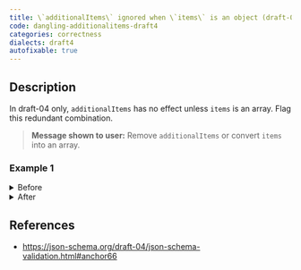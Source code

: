 ```yaml
---
title: \`additionalItems\` ignored when \`items\` is an object (draft-04)
code: dangling-additionalitems-draft4
categories: correctness
dialects: draft4
autofixable: true
---
```


## Description
In draft-04 only, `additionalItems` has no effect unless `items` is an array. Flag this redundant combination.

> **Message shown to user:**
> Remove `additionalItems` or convert `items` into an array.

### Example 1
<details><summary>Before</summary>
```json
{
  "$schema": "http://json-schema.org/draft-04/schema#",
  "items": {
    "type": "number"
  },
  "additionalItems": false
}
```
</details>

<details><summary>After</summary>
```json
{
  "$schema": "http://json-schema.org/draft-04/schema#",
  "items": {
    "type": "number"
  }
}
```
</details>

## References
* <https://json-schema.org/draft-04/json-schema-validation.html#anchor66>
